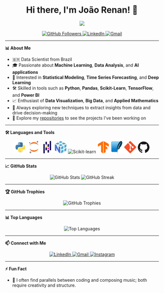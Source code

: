<h1 align="center">Hi there, I'm João Renan! 👋</h1>

<p align="center">
  <img src="https://media.giphy.com/media/M9gbBd9nbDrOTu1Mqx/giphy.gif" width="200"/>
</p>

<p align="center">
  <a href="https://github.com/LoowdY">
    <img src="https://img.shields.io/github/followers/LoowdY?label=Follow%20Me&style=social" alt="GitHub Followers">
  </a>
  <a href="https://www.linkedin.com/in/joão-renan-santanna-lopes-b4729a1b4/">
    <img src="https://img.shields.io/badge/-LinkedIn-%230077B5?style=flat&logo=linkedin&logoColor=white" alt="LinkedIn">
  </a>
  <a href="mailto:jrenanlopes@gmail.com">
    <img src="https://img.shields.io/badge/-Gmail-%23D14836?style=flat&logo=gmail&logoColor=white" alt="Gmail">
  </a>
</p>

---

**📊 About Me**

- 🇧🇷 Data Scientist from Brazil  
- 🎓 Passionate about **Machine Learning**, **Data Analysis**, and **AI applications**
- 🧠 Interested in **Statistical Modeling**, **Time Series Forecasting**, and **Deep Learning**
- 🛠️ Skilled in tools such as **Python**, **Pandas**, **Scikit-Learn**, **TensorFlow**, and **Power BI**
- 📈 Enthusiast of **Data Visualization**, **Big Data**, and **Applied Mathematics**
- 🚀 Always exploring new techniques to extract insights from data and drive decision-making
- 💼 Explore my [repositories](https://github.com/LoowdY?tab=repositories) to see the projects I've been working on


---

**🛠️ Languages and Tools**

<p align="center">
  <img src="https://raw.githubusercontent.com/devicons/devicon/master/icons/python/python-original.svg" alt="Python" width="40" height="40"/>
  <img src="https://raw.githubusercontent.com/devicons/devicon/master/icons/jupyter/jupyter-original.svg" alt="Jupyter" width="40" height="40"/>
  <img src="https://raw.githubusercontent.com/devicons/devicon/master/icons/pandas/pandas-original.svg" alt="Pandas" width="40" height="40"/>
  <img src="https://raw.githubusercontent.com/devicons/devicon/master/icons/numpy/numpy-original.svg" alt="NumPy" width="40" height="40"/>
  <img src="https://raw.githubusercontent.com/devicons/devicon/master/icons/scikit-learn/scikit-learn-original.svg" alt="Scikit-learn" width="40" height="40"/>
  <img src="https://raw.githubusercontent.com/devicons/devicon/master/icons/tensorflow/tensorflow-original.svg" alt="TensorFlow" width="40" height="40"/>
  <img src="https://raw.githubusercontent.com/devicons/devicon/master/icons/sqlite/sqlite-original.svg" alt="SQLite" width="40" height="40"/>
  <img src="https://raw.githubusercontent.com/devicons/devicon/master/icons/git/git-original.svg" alt="Git" width="40" height="40"/>
  <img src="https://raw.githubusercontent.com/devicons/devicon/master/icons/github/github-original.svg" alt="GitHub" width="40" height="40"/>
</p>

---

**📈 GitHub Stats**

<p align="center">
  <img src="https://github-readme-stats.vercel.app/api?username=LoowdY&show_icons=true&theme=radical" alt="GitHub Stats" width="400"/>
  <img src="https://github-readme-streak-stats.herokuapp.com/?user=LoowdY&theme=radical" alt="GitHub Streak" width="400"/>
</p>

---

**🏆 GitHub Trophies**

<p align="center">
  <img src="https://github-profile-trophy.vercel.app/?username=LoowdY&theme=radical&no-bg=true&no-frame=true&margin-w=15" alt="GitHub Trophies"/>
</p>

---

**📊 Top Languages**

<p align="center">
  <img src="https://github-readme-stats.vercel.app/api/top-langs/?username=LoowdY&layout=compact&theme=radical" alt="Top Languages" width="400"/>
</p>

---

**📫 Connect with Me**

<p align="center">
  <a href="https://www.linkedin.com/in/joão-renan-santanna-lopes-b4729a1b4/" target="_blank">
    <img src="https://img.shields.io/badge/-LinkedIn-%230077B5?style=for-the-badge&logo=linkedin&logoColor=white" alt="LinkedIn"/>
  </a>
  <a href="mailto:jrenanlopes@gmail.com">
    <img src="https://img.shields.io/badge/-Gmail-%23D14836?style=for-the-badge&logo=gmail&logoColor=white" alt="Gmail"/>
  </a>
  <a href="https://www.instagram.com/joao.renan_/" target="_blank">
    <img src="https://img.shields.io/badge/-Instagram-%23E4405F?style=for-the-badge&logo=instagram&logoColor=white" alt="Instagram"/>
  </a>
</p>

---

**⚡ Fun Fact**

- 🎵 I often find parallels between coding and composing music; both require creativity and structure.


